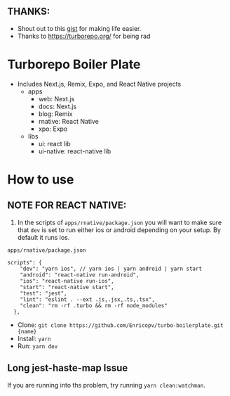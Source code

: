 ## THANKS:
- Shout out to this [gist](https://gist.github.com/sibelius/8ca62bab78ee9644ae5caffb9f1b1ef4) for making life easier.
- Thanks to https://turborepo.org/ for being rad

# Turborepo Boiler Plate

- Includes Next.js, Remix, Expo, and React Native projects
  - apps
    - web: Next.js
    - docs: Next.js
    - blog: Remix
    - rnative: React Native
    - xpo: Expo
  - libs
    - ui: react lib
    - ui-native: react-native lib

# How to use

## NOTE FOR REACT NATIVE:

1. In the scripts of `apps/rnative/package.json` you will want to make sure that `dev` is set to run either ios or android depending on your setup. By default it runs
ios.

```
apps/rnative/package.json

scripts": {
    "dev": "yarn ios", // yarn ios | yarn android | yarn start
    "android": "react-native run-android",
    "ios": "react-native run-ios",
    "start": "react-native start",
    "test": "jest",
    "lint": "eslint . --ext .js,.jsx,.ts,.tsx",
    "clean": "rm -rf .turbo && rm -rf node_modules"
  },
```

- Clone: `git clone https://github.com/Enricopv/turbo-boilerplate.git {name}`
- Install: `yarn`
- Run: `yarn dev`

## Long jest-haste-map Issue

If you are running into ths problem, try running `yarn clean:watchman`. 


